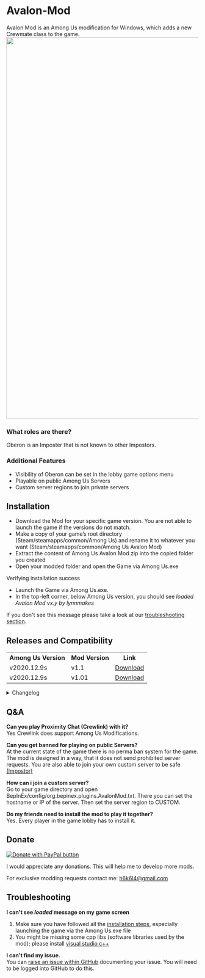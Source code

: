 # Avalon-Mod
Avalon Mod is an Among Us modification for Windows, which adds a new Crewmate class to the game.
<img src ="Pics/SheriffMod.png" width="1000"></img>

<h3>What roles are there?</h3>
Oberon is an Imposter that is not known to other Impostors.
<h3>Additional Features</h3>
<ul>
<li> Visibility of Oberon can be set in the lobby game options menu</li>
<li> Playable on public Among Us Servers</li>
<li> Custom server regions to join private servers</li>
</ul>

<h2 id="installation"> Installation </h2>
<ul>
<li>Download the Mod for your specific game version. You are not able to launch the game if the versions do not match.</li>
<li>Make a copy of your game’s root directory (Steam/steamapps/common/Among Us) and rename it to whatever you want (Steam/steamapps/common/Among Us Avalon Mod) </li>
<li>Extract the content of Among Us Avalon Mod.zip into the copied folder you created</li>
<li>Open your modded folder and open the Game via Among Us.exe</li>
</ul>
<p>Verifying installation success<p>
<ul>
  <li>Launch the Game via Among Us.exe.
  <li>In the top-left corner, below Among Us version, you should see <em>loaded Avalon Mod vx.y by lynnmakes </em>
</ul>
<p>If you don't see this message please take a look at our 
  <a href="#troubleshooting">troubleshooting section</a>.
</p>
 
<h2>Releases and Compatibility</h2>
 
 <table style="width:100%">
  <tr>
    <th>Among Us Version</th>
    <th>Mod Version</th>
    <th>Link</th>
  </tr>
   <tr>
    <td>v2020.12.9s</td>
    <td>v1.1</td>
    <td><a href="https://github.com/Woodi-dev/Among-Us-Avalon-Mod/releases/download/v1.1/Among.Us.Avalon.Mod.1.1.zip">Download</></td>
  </tr>
  <tr>
    <td>v2020.12.9s</td>
    <td>v1.01</td>
    <td><a href="https://github.com/Woodi-dev/Avalon-Mod/releases/download/v2020.12.9s/Among.Us.Avalon.Mod.1.01.zip">Download</></td>
  </tr>

</table>
<details>
  <summary>Changelog</summary>
   <h3>v1.1</h3>
   <ul>
    <li>Added Oberon Imposter role to the game lobby</li>
   </ul>
</details>
<h2>Q&A</h2>
 
<p><b>Can you play Proximity Chat (Crewlink) with it?</b></br>
Yes Crewlink does support Among Us Modifications.</p>
<p><b>Can you get banned for playing on public Servers?</b></br>
At the current state of the game there is no perma ban system for the game. The mod is designed in a way, that it does not send prohibited server requests.
You are also able to join your own custom server to be safe <a href="https://github.com/Impostor/Impostor">(Impostor)</a></p>
<p><b>How can i join a custom server?</b></br>
Go to your game directory and open BepInEx/config/org.bepinex.plugins.AvalonMod.txt. There you can set the hostname or IP of the server. Then set the server region to CUSTOM.</p>
<p><b>Do my friends need to install the mod to play it together?</b></br>
Yes. Every player in the game lobby has to install it.</p>
<h2>Donate</h2>

<a href="https://www.paypal.com/donate?hosted_button_id=TWGK7A9VBVPRU"><img src ="https://www.paypalobjects.com/en_US/DK/i/btn/btn_donateCC_LG.gif" alt="Donate with PayPal button" ></img></a>


I would appreciate any donations. This will help me to develop more mods.

For exclusive modding requests contact me: <a href="mailto:h6k6l4@gmail.com">h6k6l4@gmail.com</a>

<h2 id="troubleshooting">Troubleshooting</h2>

<p><b>I can't see <em>loaded</em> message on my game screen</b></br>
<ol>
  <li>Make sure you have followed all the <a href="#installation">installation steps</a>, especially launching the game via the Among Us.exe file</li>
  <li>You might be missing some cpp libs (software libraries used by the mod); please install 
    <a href="https://aka.ms/vs/16/release/vc_redist.x86.exe">visual studio c++</a>
  </li>
</ol>
</p>

<p><b>I can't find my issue.</b></br>
You can <a href="https://github.com/Woodi-dev/Among-Us-Avalon-Mod/issues/new">raise an issue within GitHub</a> documenting your issue. You will need to be logged into GitHub to do this.
</p>
